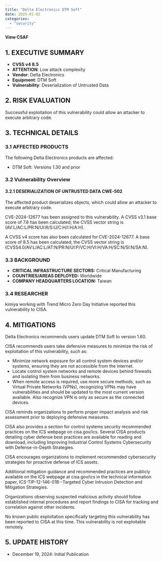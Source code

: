 ```yaml
---
title: "Delta Electronics DTM Soft"
date: 2025-01-02
categories: 
  - "security"
---
```


**View CSAF**

## 1\. EXECUTIVE SUMMARY

- **CVSS v4 8.5**
- **ATTENTION**: Low attack complexity
- **Vendor**: Delta Electronics
- **Equipment**: DTM Soft
- **Vulnerability**: Deserialization of Untrusted Data

## 2\. RISK EVALUATION

Successful exploitation of this vulnerability could allow an attacker to execute arbitrary code.

## 3\. TECHNICAL DETAILS

### 3.1 AFFECTED PRODUCTS

The following Delta Electronics products are affected:

- DTM Soft: Versions 1.30 and prior

### 3.2 Vulnerability Overview

#### **3.2.1** **DESERIALIZATION OF UNTRUSTED DATA CWE-502**

The affected product deserializes objects, which could allow an attacker to execute arbitrary code.

CVE-2024-12677 has been assigned to this vulnerability. A CVSS v3.1 base score of 7.8 has been calculated; the CVSS vector string is (AV:L/AC:L/PR:N/UI:R/S:U/C:H/I:H/A:H).

A CVSS v4 score has also been calculated for CVE-2024-12677. A base score of 8.5 has been calculated; the CVSS vector string is (CVSS4.0/AV:L/AC:L/AT:N/PR:N/UI:P/VC:H/VI:H/VA:H/SC:N/SI:N/SA:N).

### 3.3 BACKGROUND

- **CRITICAL INFRASTRUCTURE SECTORS:** Critical Manufacturing
- **COUNTRIES/AREAS DEPLOYED:** Worldwide
- **COMPANY HEADQUARTERS LOCATION:** Taiwan

### 3.4 RESEARCHER

kimiya working with Trend Micro Zero Day Initiative reported this vulnerability to CISA.

## 4\. MITIGATIONS

Delta Electronics recommends users update DTM Soft to version 1.60.

CISA recommends users take defensive measures to minimize the risk of exploitation of this vulnerability, such as:

- Minimize network exposure for all control system devices and/or systems, ensuring they are not accessible from the internet.
- Locate control system networks and remote devices behind firewalls and isolating them from business networks.
- When remote access is required, use more secure methods, such as Virtual Private Networks (VPNs), recognizing VPNs may have vulnerabilities and should be updated to the most current version available. Also recognize VPN is only as secure as the connected devices.

CISA reminds organizations to perform proper impact analysis and risk assessment prior to deploying defensive measures.

CISA also provides a section for control systems security recommended practices on the ICS webpage on cisa.gov/ics. Several CISA products detailing cyber defense best practices are available for reading and download, including Improving Industrial Control Systems Cybersecurity with Defense-in-Depth Strategies.

CISA encourages organizations to implement recommended cybersecurity strategies for proactive defense of ICS assets.

Additional mitigation guidance and recommended practices are publicly available on the ICS webpage at cisa.gov/ics in the technical information paper, ICS-TIP-12-146-01B--Targeted Cyber Intrusion Detection and Mitigation Strategies.

Organizations observing suspected malicious activity should follow established internal procedures and report findings to CISA for tracking and correlation against other incidents.

No known public exploitation specifically targeting this vulnerability has been reported to CISA at this time. This vulnerability is not exploitable remotely.

## 5\. UPDATE HISTORY

- December 19, 2024: Initial Publication
